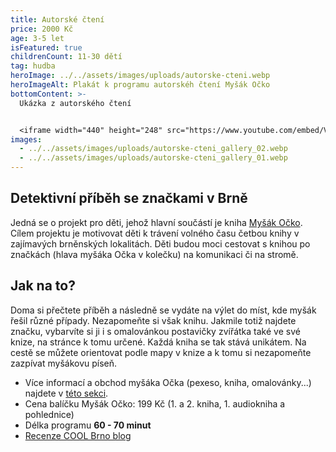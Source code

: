 ```yaml
---
title: Autorské čtení
price: 2000 Kč
age: 3-5 let
isFeatured: true
childrenCount: 11-30 dětí
tag: hudba
heroImage: ../../assets/images/uploads/autorske-cteni.webp
heroImageAlt: Plakát k programu autorskéh čtení Myšák Očko
bottomContent: >-
  Ukázka z autorského čtení


  <iframe width="440" height="248" src="https://www.youtube.com/embed/VFKNWlhH2bA" title="Myšák Očko - autorské čtení v KJM Bohunice  3.10. 2017" frameborder="0" allow="accelerometer; autoplay; clipboard-write; encrypted-media; gyroscope; picture-in-picture; web-share" allowfullscreen></iframe>
images:
  - ../../assets/images/uploads/autorske-cteni_gallery_02.webp
  - ../../assets/images/uploads/autorske-cteni_gallery_01.webp
---
```

## Detektivní příběh se značkami v Brně

Jedná se o projekt pro děti, jehož hlavní součástí je kniha [Myšák Očko](/mysak-ocko). Cílem projektu je motivovat děti k trávení volného času četbou knihy v zajímavých brněnských lokalitách. Děti budou moci cestovat s knihou po značkách (hlava myšáka Očka v kolečku) na komunikaci či na stromě.

## Jak na to?

Doma si přečtete příběh a následně se vydáte na výlet do míst, kde myšák řešil různé případy. Nezapomeňte si však knihu. Jakmile totiž najdete značku, vybarvíte si ji i s omalovánkou postavičky zvířátka také ve své knize, na stránce k tomu určené. Každá kniha se tak stává unikátem. Na cestě se můžete orientovat podle mapy v knize a k tomu si nezapomeňte zazpívat myšákovu píseň. 

* Více informací a obchod myšáka Očka (pexeso, kniha, omalovánky...) najdete v [této sekci](/mysak-ocko).
* Cena balíčku Myšák Očko: 199 Kč (1. a 2. kniha, 1. audiokniha a pohlednice)
* Délka programu **60 - 70 minut**
* [Recenze COOL Brno blog](https://www.coolbrnoblog.cz/recenze-detektivni-knizka-pro-deti-mysak-ocko-ktera-vas-vezme-na-vylet-po-brne/)
